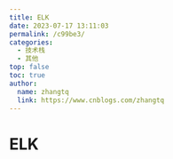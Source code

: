 ```yaml
---
title: ELK
date: 2023-07-17 13:11:03
permalink: /c99be3/
categories: 
  - 技术栈
  - 其他
top: false
toc: true
author: 
  name: zhangtq
  link: https://www.cnblogs.com/zhangtq
---
```

# ELK

